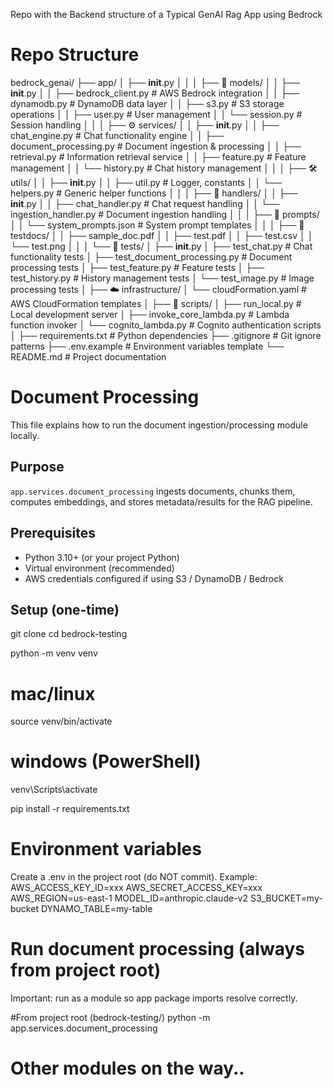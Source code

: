 Repo with the Backend structure of a Typical GenAI Rag App using Bedrock

# Repo Structure
bedrock_genai/
├── app/
│   ├── __init__.py
│   │
│   ├── 🔧 models/
│   │   ├── __init__.py
│   │   ├── bedrock_client.py      # AWS Bedrock integration
│   │   ├── dynamodb.py            # DynamoDB data layer
│   │   ├── s3.py                  # S3 storage operations
│   │   ├── user.py                # User management
│   │   └── session.py             # Session handling
│   │
│   ├── ⚙️ services/
│   │   ├── __init__.py
│   │   ├── chat_engine.py         # Chat functionality engine
│   │   ├── document_processing.py # Document ingestion & processing
│   │   ├── retrieval.py           # Information retrieval service
│   │   ├── feature.py             # Feature management
│   │   └── history.py             # Chat history management
│   │
│   ├── 🛠️ utils/
│   │   ├── __init__.py
│   │   ├── util.py                # Logger, constants
│   │   └── helpers.py             # Generic helper functions
│   │
│   ├── 🎯 handlers/
│   │   ├── __init__.py
│   │   ├── chat_handler.py        # Chat request handling
│   │   └── ingestion_handler.py   # Document ingestion handling
│   │
│   ├── 💬 prompts/
│   │   └── system_prompts.json    # System prompt templates
│   │
│   ├── 📄 testdocs/
│   │   ├── sample_doc.pdf
│   │   ├── test.pdf
│   │   ├── test.csv
│   │   └── test.png
│   │
│   └── 🧪 tests/
│       ├── __init__.py
│       ├── test_chat.py               # Chat functionality tests
│       ├── test_document_processing.py # Document processing tests
│       ├── test_feature.py            # Feature tests
│       ├── test_history.py            # History management tests
│       └── test_image.py              # Image processing tests
│
├── ☁️ infrastructure/
│   └── cloudFormation.yaml        # AWS CloudFormation templates
│
├── 🔧 scripts/
│   ├── run_local.py               # Local development server
│   ├── invoke_core_lambda.py      # Lambda function invoker
│   └── cognito_lambda.py          # Cognito authentication scripts
│
├── requirements.txt           # Python dependencies
├── .gitignore                # Git ignore patterns
├── .env.example              # Environment variables template
└── README.md                 # Project documentation


# Document Processing
This file explains how to run the document ingestion/processing module locally.

## Purpose
`app.services.document_processing` ingests documents, chunks them, computes embeddings, and stores metadata/results for the RAG pipeline.

## Prerequisites
- Python 3.10+ (or your project Python)
- Virtual environment (recommended)
- AWS credentials configured if using S3 / DynamoDB / Bedrock

## Setup (one-time)
git clone <your-repo-url>
cd bedrock-testing

python -m venv venv
# mac/linux
source venv/bin/activate
# windows (PowerShell)
venv\Scripts\activate

pip install -r requirements.txt

# Environment variables

Create a .env in the project root (do NOT commit). Example:
AWS_ACCESS_KEY_ID=xxx
AWS_SECRET_ACCESS_KEY=xxx
AWS_REGION=us-east-1
MODEL_ID=anthropic.claude-v2
S3_BUCKET=my-bucket
DYNAMO_TABLE=my-table


# Run document processing (always from project root)

Important: run as a module so app package imports resolve correctly.

#From project root (bedrock-testing/)
python -m app.services.document_processing



# Other modules on the way..
